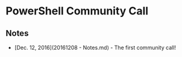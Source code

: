 # PowerShell Community Call

## Notes

* [Dec. 12, 2016](20161208 - Notes.md) - The first community call!